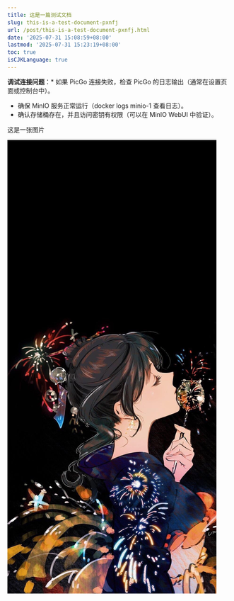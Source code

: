 ```yaml
---
title: 这是一篇测试文档
slug: this-is-a-test-document-pxnfj
url: /post/this-is-a-test-document-pxnfj.html
date: '2025-07-31 15:08:59+08:00'
lastmod: '2025-07-31 15:23:19+08:00'
toc: true
isCJKLanguage: true
---
```




**调试连接问题**：* 如果 PicGo 连接失败，检查 PicGo 的日志输出（通常在设置页面或控制台中）。

* 确保 MinIO 服务正常运行（docker logs minio-1 查看日志）。
* 确认存储桶存在，并且访问密钥有权限（可以在 MinIO WebUI 中验证）。

这是一张图片

​![IMG_1192](https://raw.githubusercontent.com/kxx/k-pic/main/img/20250731151410.jpg "屏保")​

‍
